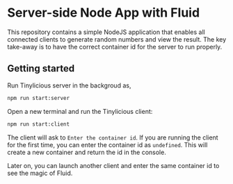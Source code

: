 # Server-side Node App with Fluid

This repository contains a simple NodeJS application that enables all connected clients to generate random numbers and view the result. The key take-away is to have the correct container id for the server to run properly.

## Getting started

Run Tinylicious server in the backgroud as,

```sh
npm run start:server
```

Open a new terminal and run the Tinylicious client:

```sh
npm run start:client
```

The client will ask to `Enter the container id`. If you are running the client for the first time, you can enter the container id as `undefined`. This will create a new container and return the id in the console. 

Later on, you can launch another client and enter the same container id to see the magic of Fluid. 
